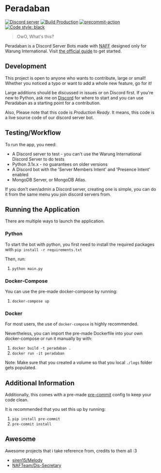 # Peradaban

[![Discord server](https://img.shields.io/discord/922523614828433419?label=Join%20our%20Discord%20Server%21)](https://warunginternational.eu.org) [![Build Production](https://github.com/warung-international/peradaban/actions/workflows/build.yml/badge.svg)](https://github.com/warung-international/peradaban/actions/workflows/build.yml) [![precommit-action](https://github.com/warung-international/peradaban/actions/workflows/pre-commit.yml/badge.svg)](https://github.com/warung-international/peradaban/actions/workflows/pre-commit.yml) [![Code style: black](https://img.shields.io/badge/code%20style-black-000000.svg)](https://github.com/psf/black)

> OwO, What's this?

Peradaban is a Discord Server Bots made with [NAFF](https://github.com/Discord-Snake-Pit/NAFF) designed only for Warung International.
Visit [the official guide](https://naff.readthedocs.io/Guides/01%20Getting%20Started/) to get started.

## Development

This project is open to anyone who wants to contribute, large or small! Whether you noticed a typo or want to add a whole new feature, go for it!

Large additions should be discussed in issues or on Discord first. If you're new to Python, ask me on [Discord](https://discord.com/users/351150966948757504) for where to start and you can use Peradaban as a starting point for a contribution.

Also, Please note that this code is _Production Ready_. It means, this code is a live source code of our discord server bot.

## Testing/Workflow

To run the app, you need:

- A Discord server to test - you can't use the Warung International Discord Server to do tests
- Python 3.1x.x - no guarantees on older versions
- A Discord bot with the 'Server Members Intent' and 'Presence Intent' enabled
- MongoDB Server, or MongoDB Atlas.

If you don't own/admin a Discord server, creating one is simple, you can do it from the same menu you join discord servers from.

## Running the Application
There are multiple ways to launch the application.

### Python
To start the bot with python, you first need to install the required packages with `pip install -r requirements.txt`

Then, run:

1) `python main.py`


### Docker-Compose
You can use the pre-made docker-compose by running:

1) `docker-compose up`

### Docker
For most users, the use of `docker-compose` is highly recommended.

Nevertheless, you can import the pre-made Dockerfile into your own docker-compose or run it manually by with:

1) `docker build -t peradaban .`
2) `docker run -it peradaban`

Note: Make sure that you created a volume so that you local `./logs` folder gets populated.

## Additional Information
Additionally, this comes with a pre-made [pre-commit](https://pre-commit.com) config to keep your code clean.

It is recommended that you set this up by running:

1) `pip install pre-commit`
2) `pre-commit install`

## Awesome

Awesome projects that i take reference from, credits to them all :3

- [siren15/Melody](https://github.com/siren15/Melody)
- [NAFTeam/Dis-Secretary](https://github.com/NAFTeam/Dis-Secretary)

